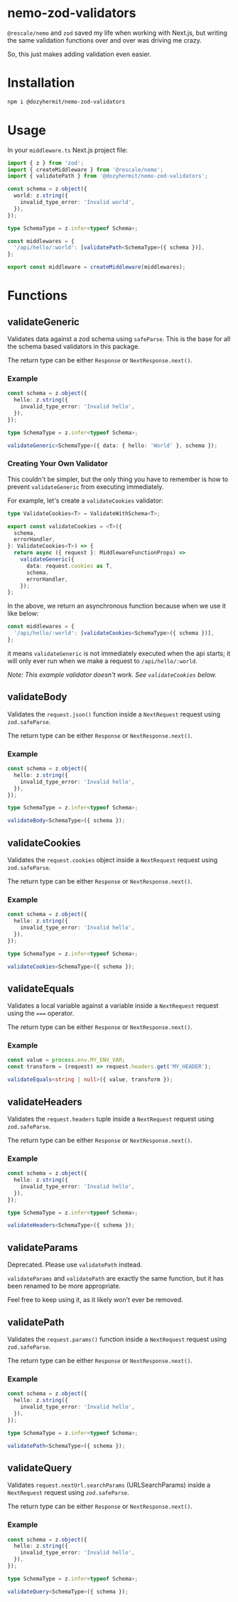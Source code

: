 # nemo-zod-validators

`@rescale/nemo` and `zod` saved my life when working with Next.js, but writing the same validation functions over and over was driving me crazy.

So, this just makes adding validation even easier.

# Installation

```bash
npm i @dozyhermit/nemo-zod-validators
```

# Usage

In your `middleware.ts` Next.js project file:

```typescript
import { z } from 'zod';
import { createMiddleware } from '@rescale/nemo';
import { validatePath } from '@dozyhermit/nemo-zod-validators';

const schema = z.object({
  world: z.string({
    invalid_type_error: 'Invalid world',
  }),
});

type SchemaType = z.infer<typeof Schema>;

const middlewares = {
  '/api/hello/:world': [validatePath<SchemaType>({ schema })],
};

export const middleware = createMiddleware(middlewares);
```

# Functions

## validateGeneric

Validates data against a zod schema using `safeParse`. This is the base for all the schema based validators in this package.

The return type can be either `Response` or `NextResponse.next()`.

### Example

```typescript
const schema = z.object({
  hello: z.string({
    invalid_type_error: 'Invalid hello',
  }),
});

type SchemaType = z.infer<typeof Schema>;

validateGeneric<SchemaType>({ data: { hello: 'World' }, schema });
```

### Creating Your Own Validator

This couldn't be simpler, but the only thing you have to remember is how to prevent `validateGeneric` from executing immediately.

For example, let's create a `validateCookies` validator:

```typescript
type ValidateCookies<T> = ValidateWithSchema<T>;

export const validateCookies = <T>({
  schema,
  errorHandler,
}: ValidateCookies<T>) => {
  return async ({ request }: MiddlewareFunctionProps) =>
    validateGeneric({
      data: request.cookies as T,
      schema,
      errorHandler,
    });
};
```

In the above, we return an asynchronous function because when we use it like below:

```typescript
const middlewares = {
  '/api/hello/:world': [validateCookies<SchemaType>({ schema })],
};
```

it means `validateGeneric` is not immediately executed when the api starts; it will only ever run when we make a request to `/api/hello/:world`.

_Note: This example validator doesn't work. See `validateCookies` below._

## validateBody

Validates the `request.json()` function inside a `NextRequest` request using `zod.safeParse`.

The return type can be either `Response` or `NextResponse.next()`.

### Example

```typescript
const schema = z.object({
  hello: z.string({
    invalid_type_error: 'Invalid hello',
  }),
});

type SchemaType = z.infer<typeof Schema>;

validateBody<SchemaType>({ schema });
```

## validateCookies

Validates the `request.cookies` object inside a `NextRequest` request using `zod.safeParse`.

The return type can be either `Response` or `NextResponse.next()`.

### Example

```typescript
const schema = z.object({
  hello: z.string({
    invalid_type_error: 'Invalid hello',
  }),
});

type SchemaType = z.infer<typeof Schema>;

validateCookies<SchemaType>({ schema });
```

## validateEquals

Validates a local variable against a variable inside a `NextRequest` request using the `===` operator.

The return type can be either `Response` or `NextResponse.next()`.

### Example

```typescript
const value = process.env.MY_ENV_VAR;
const transform = (request) => request.headers.get('MY_HEADER');

validateEquals<string | null>({ value, transform });
```

## validateHeaders

Validates the `request.headers` tuple inside a `NextRequest` request using `zod.safeParse`.

The return type can be either `Response` or `NextResponse.next()`.

### Example

```typescript
const schema = z.object({
  hello: z.string({
    invalid_type_error: 'Invalid hello',
  }),
});

type SchemaType = z.infer<typeof Schema>;

validateHeaders<SchemaType>({ schema });
```

## validateParams

Deprecated. Please use `validatePath` instead.

`validateParams` and `validatePath` are exactly the same function, but it has been renamed to be more appropriate.

Feel free to keep using it, as it likely won't ever be removed.

## validatePath

Validates the `request.params()` function inside a `NextRequest` request using `zod.safeParse`.

The return type can be either `Response` or `NextResponse.next()`.

### Example

```typescript
const schema = z.object({
  hello: z.string({
    invalid_type_error: 'Invalid hello',
  }),
});

type SchemaType = z.infer<typeof Schema>;

validatePath<SchemaType>({ schema });
```

## validateQuery

Validates `request.nextUrl.searchParams` (URLSearchParams) inside a `NextRequest` request using `zod.safeParse`.

The return type can be either `Response` or `NextResponse.next()`.

### Example

```typescript
const schema = z.object({
  hello: z.string({
    invalid_type_error: 'Invalid hello',
  }),
});

type SchemaType = z.infer<typeof Schema>;

validateQuery<SchemaType>({ schema });
```
